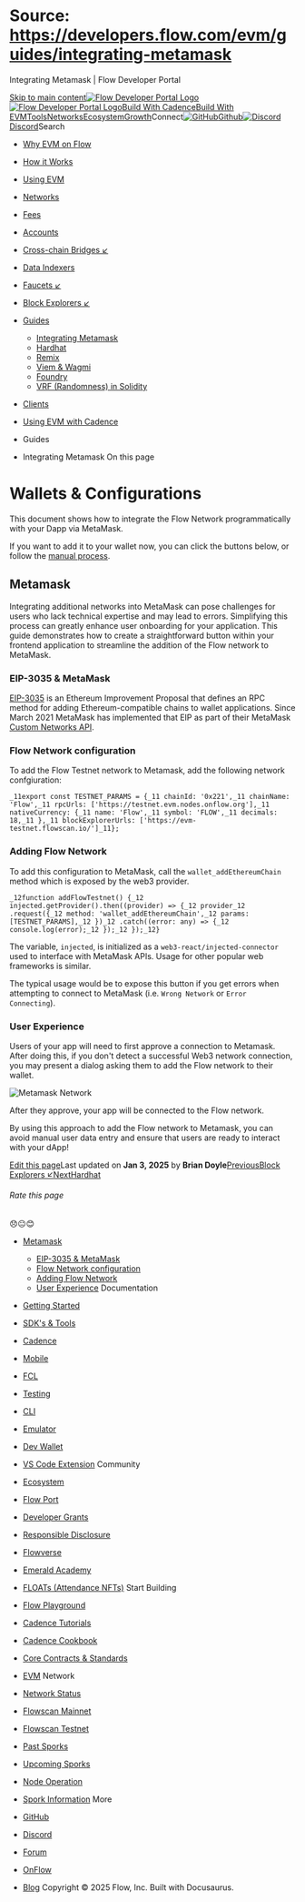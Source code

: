# Source: https://developers.flow.com/evm/guides/integrating-metamask




Integrating Metamask | Flow Developer Portal





[Skip to main content](#__docusaurus_skipToContent_fallback)[![Flow Developer Portal Logo](/img/flow-docs-logo-dark.png)![Flow Developer Portal Logo](/img/flow-docs-logo-light.png)](/)[Build With Cadence](/build/flow)[Build With EVM](/evm/about)[Tools](/tools/flow-cli)[Networks](/networks/flow-networks)[Ecosystem](/ecosystem)[Growth](/growth)Connect[![GitHub]()Github](https://github.com/onflow)[![Discord]()Discord](https://discord.gg/flow)Search

* [Why EVM on Flow](/evm/about)
* [How it Works](/evm/how-it-works)
* [Using EVM](/evm/using)
* [Networks](/evm/networks)
* [Fees](/evm/fees)
* [Accounts](/evm/accounts)
* [Cross-chain Bridges ↙](/evm/cross-chain-bridges)
* [Data Indexers](/evm/data-indexers)
* [Faucets ↙](/evm/faucets)
* [Block Explorers ↙](/evm/block-explorers)
* [Guides](/evm/guides/integrating-metamask)
  + [Integrating Metamask](/evm/guides/integrating-metamask)
  + [Hardhat](/evm/guides/hardhat)
  + [Remix](/evm/guides/remix)
  + [Viem & Wagmi](/evm/guides/wagmi)
  + [Foundry](/evm/guides/foundry)
  + [VRF (Randomness) in Solidity](/evm/guides/vrf)
* [Clients](/evm/clients/ethers)
* [Using EVM with Cadence](/evm/cadence/interacting-with-coa)


* Guides
* Integrating Metamask
On this page

# Wallets & Configurations

This document shows how to integrate the Flow Network programmatically with your Dapp via MetaMask.

If you want to add it to your wallet now, you can click the buttons below, or follow the [manual process](/evm/using).

## Metamask[​](#metamask "Direct link to Metamask")

Integrating additional networks into MetaMask can pose challenges for users who lack technical expertise and may lead to errors. Simplifying this process can greatly enhance user onboarding for your application. This guide demonstrates how to create a straightforward button within your frontend application to streamline the addition of the Flow network to MetaMask.

### EIP-3035 & MetaMask[​](#eip-3035--metamask "Direct link to EIP-3035 & MetaMask")

[EIP-3035](https://eips.ethereum.org/EIPS/eip-3085) is an Ethereum Improvement Proposal that defines an RPC method for adding Ethereum-compatible chains to wallet applications. Since March 2021 MetaMask has implemented that EIP as part of their MetaMask [Custom Networks API](https://consensys.io/blog/connect-users-to-layer-2-networks-with-the-metamask-custom-networks-api).

### Flow Network configuration[​](#flow-network-configuration "Direct link to Flow Network configuration")

To add the Flow Testnet network to Metamask, add the following network confgiuration:

 `_11export const TESTNET_PARAMS = {_11 chainId: '0x221',_11 chainName: 'Flow',_11 rpcUrls: ['https://testnet.evm.nodes.onflow.org'],_11 nativeCurrency: {_11 name: 'Flow',_11 symbol: 'FLOW',_11 decimals: 18,_11 },_11 blockExplorerUrls: ['https://evm-testnet.flowscan.io/']_11};`
### Adding Flow Network[​](#adding-flow-network "Direct link to Adding Flow Network")

To add this configuration to MetaMask, call the `wallet_addEthereumChain` method which is exposed by the web3 provider.

 `_12function addFlowTestnet() {_12 injected.getProvider().then((provider) => {_12 provider_12 .request({_12 method: 'wallet_addEthereumChain',_12 params: [TESTNET_PARAMS],_12 })_12 .catch((error: any) => {_12 console.log(error);_12 });_12 });_12}`

The variable, `injected`, is initialized as a `web3-react/injected-connector` used to interface with MetaMask APIs. Usage for other popular web frameworks is similar.

The typical usage would be to expose this button if you get errors when attempting to connect to MetaMask (i.e. `Wrong Network` or `Error Connecting`).

### User Experience[​](#user-experience "Direct link to User Experience")

Users of your app will need to first approve a connection to Metamask. After doing this, if you don't detect a successful Web3 network connection, you may present a dialog asking them to add the Flow network to their wallet.

![Metamask Network](/assets/images/metamask-network-333fcb5893290b25f7a8d706672cebf1.png)

After they approve, your app will be connected to the Flow network.

By using this approach to add the Flow network to Metamask, you can avoid manual user data entry and ensure that users are ready to interact with your dApp!

[Edit this page](https://github.com/onflow/docs/tree/main/docs/evm/guides/integrating-metamask.mdx)Last updated on **Jan 3, 2025** by **Brian Doyle**[PreviousBlock Explorers ↙](/evm/block-explorers)[NextHardhat](/evm/guides/hardhat)
###### Rate this page

😞😐😊

* [Metamask](#metamask)
  + [EIP-3035 & MetaMask](#eip-3035--metamask)
  + [Flow Network configuration](#flow-network-configuration)
  + [Adding Flow Network](#adding-flow-network)
  + [User Experience](#user-experience)
Documentation

* [Getting Started](/build/getting-started/contract-interaction)
* [SDK's & Tools](/tools)
* [Cadence](https://cadence-lang.org/docs/)
* [Mobile](/build/guides/mobile/overview)
* [FCL](/tools/clients/fcl-js)
* [Testing](/build/smart-contracts/testing)
* [CLI](/tools/flow-cli)
* [Emulator](/tools/emulator)
* [Dev Wallet](https://github.com/onflow/fcl-dev-wallet)
* [VS Code Extension](/tools/vscode-extension)
Community

* [Ecosystem](/ecosystem)
* [Flow Port](https://port.onflow.org/)
* [Developer Grants](https://github.com/onflow/developer-grants)
* [Responsible Disclosure](https://flow.com/flow-responsible-disclosure)
* [Flowverse](https://www.flowverse.co/)
* [Emerald Academy](https://academy.ecdao.org/)
* [FLOATs (Attendance NFTs)](https://floats.city/)
Start Building

* [Flow Playground](https://play.flow.com/)
* [Cadence Tutorials](https://cadence-lang.org/docs/tutorial/first-steps)
* [Cadence Cookbook](https://open-cadence.onflow.org)
* [Core Contracts & Standards](/build/core-contracts)
* [EVM](/evm/about)
Network

* [Network Status](https://status.onflow.org/)
* [Flowscan Mainnet](https://flowdscan.io/)
* [Flowscan Testnet](https://testnet.flowscan.io/)
* [Past Sporks](/networks/node-ops/node-operation/past-sporks)
* [Upcoming Sporks](/networks/node-ops/node-operation/upcoming-sporks)
* [Node Operation](/networks/node-ops)
* [Spork Information](/networks/node-ops/node-operation/spork)
More

* [GitHub](https://github.com/onflow)
* [Discord](https://discord.gg/flow)
* [Forum](https://forum.onflow.org/)
* [OnFlow](https://onflow.org/)
* [Blog](https://flow.com/blog)
Copyright © 2025 Flow, Inc. Built with Docusaurus.

